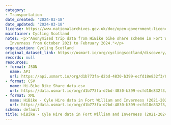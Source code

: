 ```yaml
---
category:
- Transportation
date_created: '2024-03-18'
date_updated: '2024-03-18'
license: https://www.nationalarchives.gov.uk/doc/open-government-licence/version/3/
maintainer: Cycling Scotland
notes: <p>"Anonymised trip data from HiBike bike share scheme in Fort William and
  Inverness from October 2021 to February 2024."</p>
organization: Cycling Scotland
original_dataset_link: https://usmart.io/org/cyclingscotland/discovery/discovery-view-detail/a4abc56e-6a22-4548-a87b-1f58c65ddf3d
records: null
resources:
- format: JSON
  name: API
  url: https://api.usmart.io/org/d1b773fa-d2bd-4830-b399-ecfd18e832f3/8211c675-3ff4-476e-8458-e94020022ba1/1/urql
- format: CSV
  name: Hi-Bike Bike Share data.csv
  url: https://data.usmart.io/org/d1b773fa-d2bd-4830-b399-ecfd18e832f3/resource?resourceGUID=c6a53905-3a27-45d8-ad12-0d15254b82b3
- format: XML
  name: HiBike - Cyle Hire data in Fort William and Inverness (2021-2024).xml
  url: https://data.usmart.io/org/d1b773fa-d2bd-4830-b399-ecfd18e832f3/resource?resourceGUID=5f1543f9-f8e5-4792-b141-f0084528f337
schema: default
title: HiBike - Cyle Hire data in Fort William and Inverness (2021-2024)
---
```

